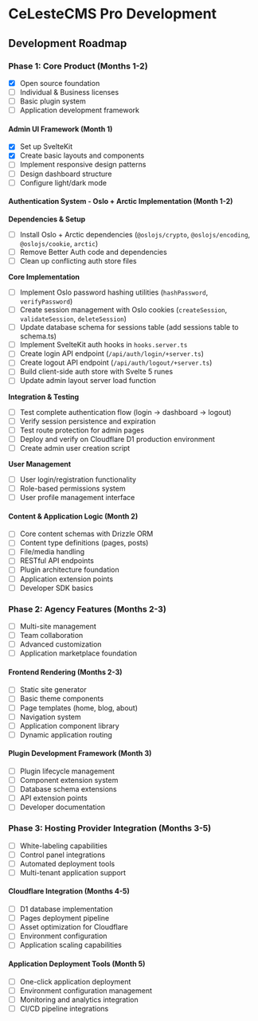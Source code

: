 # CeLesteCMS Pro Development

## Development Roadmap

### Phase 1: Core Product (Months 1-2)
- [x] Open source foundation
- [ ] Individual & Business licenses
- [ ] Basic plugin system
- [ ] Application development framework

#### Admin UI Framework (Month 1)
- [x] Set up SvelteKit
- [x] Create basic layouts and components
- [ ] Implement responsive design patterns
- [ ] Design dashboard structure
- [ ] Configure light/dark mode

#### Authentication System - Oslo + Arctic Implementation (Month 1-2)

**Dependencies & Setup**
- [ ] Install Oslo + Arctic dependencies (`@oslojs/crypto`, `@oslojs/encoding`, `@oslojs/cookie`, `arctic`)
- [ ] Remove Better Auth code and dependencies
- [ ] Clean up conflicting auth store files

**Core Implementation**
- [ ] Implement Oslo password hashing utilities (`hashPassword`, `verifyPassword`)
- [ ] Create session management with Oslo cookies (`createSession`, `validateSession`, `deleteSession`)
- [ ] Update database schema for sessions table (add sessions table to schema.ts)
- [ ] Implement SvelteKit auth hooks in `hooks.server.ts`
- [ ] Create login API endpoint (`/api/auth/login/+server.ts`)
- [ ] Create logout API endpoint (`/api/auth/logout/+server.ts`)
- [ ] Build client-side auth store with Svelte 5 runes
- [ ] Update admin layout server load function

**Integration & Testing**
- [ ] Test complete authentication flow (login → dashboard → logout)
- [ ] Verify session persistence and expiration
- [ ] Test route protection for admin pages
- [ ] Deploy and verify on Cloudflare D1 production environment
- [ ] Create admin user creation script

**User Management**
- [ ] User login/registration functionality
- [ ] Role-based permissions system
- [ ] User profile management interface

#### Content & Application Logic (Month 2)
- [ ] Core content schemas with Drizzle ORM
- [ ] Content type definitions (pages, posts)
- [ ] File/media handling
- [ ] RESTful API endpoints
- [ ] Plugin architecture foundation
- [ ] Application extension points
- [ ] Developer SDK basics

### Phase 2: Agency Features (Months 2-3)
- [ ] Multi-site management
- [ ] Team collaboration
- [ ] Advanced customization
- [ ] Application marketplace foundation

#### Frontend Rendering (Months 2-3)
- [ ] Static site generator
- [ ] Basic theme components
- [ ] Page templates (home, blog, about)
- [ ] Navigation system
- [ ] Application component library
- [ ] Dynamic application routing

#### Plugin Development Framework (Month 3)
- [ ] Plugin lifecycle management
- [ ] Component extension system
- [ ] Database schema extensions
- [ ] API extension points
- [ ] Developer documentation

### Phase 3: Hosting Provider Integration (Months 3-5)
- [ ] White-labeling capabilities
- [ ] Control panel integrations
- [ ] Automated deployment tools
- [ ] Multi-tenant application support

#### Cloudflare Integration (Months 4-5)
- [ ] D1 database implementation
- [ ] Pages deployment pipeline
- [ ] Asset optimization for Cloudflare
- [ ] Environment configuration
- [ ] Application scaling capabilities

#### Application Deployment Tools (Month 5)
- [ ] One-click application deployment
- [ ] Environment configuration management
- [ ] Monitoring and analytics integration
- [ ] CI/CD pipeline integrations
